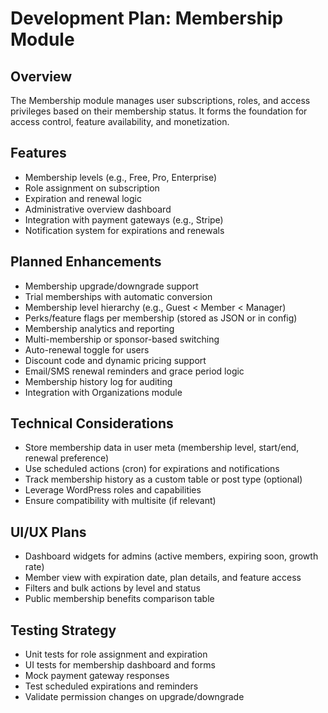 # Development Plan: Membership Module

## Overview
The Membership module manages user subscriptions, roles, and access privileges based on their membership status. It forms the foundation for access control, feature availability, and monetization.

## Features
- Membership levels (e.g., Free, Pro, Enterprise)
- Role assignment on subscription
- Expiration and renewal logic
- Administrative overview dashboard
- Integration with payment gateways (e.g., Stripe)
- Notification system for expirations and renewals

## Planned Enhancements
- Membership upgrade/downgrade support
- Trial memberships with automatic conversion
- Membership level hierarchy (e.g., Guest < Member < Manager)
- Perks/feature flags per membership (stored as JSON or in config)
- Membership analytics and reporting
- Multi-membership or sponsor-based switching
- Auto-renewal toggle for users
- Discount code and dynamic pricing support
- Email/SMS renewal reminders and grace period logic
- Membership history log for auditing
- Integration with Organizations module

## Technical Considerations
- Store membership data in user meta (membership level, start/end, renewal preference)
- Use scheduled actions (cron) for expirations and notifications
- Track membership history as a custom table or post type (optional)
- Leverage WordPress roles and capabilities
- Ensure compatibility with multisite (if relevant)

## UI/UX Plans
- Dashboard widgets for admins (active members, expiring soon, growth rate)
- Member view with expiration date, plan details, and feature access
- Filters and bulk actions by level and status
- Public membership benefits comparison table

## Testing Strategy
- Unit tests for role assignment and expiration
- UI tests for membership dashboard and forms
- Mock payment gateway responses
- Test scheduled expirations and reminders
- Validate permission changes on upgrade/downgrade
